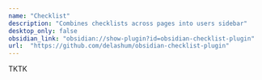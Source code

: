 ```yaml
---
name: "Checklist"
description: "Combines checklists across pages into users sidebar"
desktop_only: false
obsidian_link: "obsidian://show-plugin?id=obsidian-checklist-plugin"
url:  "https://github.com/delashum/obsidian-checklist-plugin"
---
```

TKTK